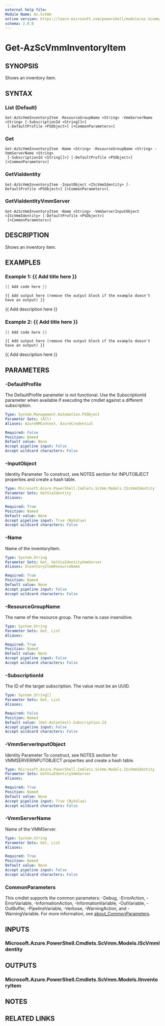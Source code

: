 ```yaml
---
external help file:
Module Name: Az.ScVmm
online version: https://learn.microsoft.com/powershell/module/az.scvmm/get-azscvmminventoryitem
schema: 2.0.0
---
```


# Get-AzScVmmInventoryItem

## SYNOPSIS
Shows an inventory item.

## SYNTAX

### List (Default)
```
Get-AzScVmmInventoryItem -ResourceGroupName <String> -VmmServerName <String> [-SubscriptionId <String[]>]
 [-DefaultProfile <PSObject>] [<CommonParameters>]
```

### Get
```
Get-AzScVmmInventoryItem -Name <String> -ResourceGroupName <String> -VmmServerName <String>
 [-SubscriptionId <String[]>] [-DefaultProfile <PSObject>] [<CommonParameters>]
```

### GetViaIdentity
```
Get-AzScVmmInventoryItem -InputObject <IScVmmIdentity> [-DefaultProfile <PSObject>] [<CommonParameters>]
```

### GetViaIdentityVmmServer
```
Get-AzScVmmInventoryItem -Name <String> -VmmServerInputObject <IScVmmIdentity> [-DefaultProfile <PSObject>]
 [<CommonParameters>]
```

## DESCRIPTION
Shows an inventory item.

## EXAMPLES

### Example 1: {{ Add title here }}
```powershell
{{ Add code here }}
```

```output
{{ Add output here (remove the output block if the example doesn't have an output) }}
```

{{ Add description here }}

### Example 2: {{ Add title here }}
```powershell
{{ Add code here }}
```

```output
{{ Add output here (remove the output block if the example doesn't have an output) }}
```

{{ Add description here }}

## PARAMETERS

### -DefaultProfile
The DefaultProfile parameter is not functional.
Use the SubscriptionId parameter when available if executing the cmdlet against a different subscription.

```yaml
Type: System.Management.Automation.PSObject
Parameter Sets: (All)
Aliases: AzureRMContext, AzureCredential

Required: False
Position: Named
Default value: None
Accept pipeline input: False
Accept wildcard characters: False
```

### -InputObject
Identity Parameter
To construct, see NOTES section for INPUTOBJECT properties and create a hash table.

```yaml
Type: Microsoft.Azure.PowerShell.Cmdlets.ScVmm.Models.IScVmmIdentity
Parameter Sets: GetViaIdentity
Aliases:

Required: True
Position: Named
Default value: None
Accept pipeline input: True (ByValue)
Accept wildcard characters: False
```

### -Name
Name of the inventoryItem.

```yaml
Type: System.String
Parameter Sets: Get, GetViaIdentityVmmServer
Aliases: InventoryItemResourceName

Required: True
Position: Named
Default value: None
Accept pipeline input: False
Accept wildcard characters: False
```

### -ResourceGroupName
The name of the resource group.
The name is case insensitive.

```yaml
Type: System.String
Parameter Sets: Get, List
Aliases:

Required: True
Position: Named
Default value: None
Accept pipeline input: False
Accept wildcard characters: False
```

### -SubscriptionId
The ID of the target subscription.
The value must be an UUID.

```yaml
Type: System.String[]
Parameter Sets: Get, List
Aliases:

Required: False
Position: Named
Default value: (Get-AzContext).Subscription.Id
Accept pipeline input: False
Accept wildcard characters: False
```

### -VmmServerInputObject
Identity Parameter
To construct, see NOTES section for VMMSERVERINPUTOBJECT properties and create a hash table.

```yaml
Type: Microsoft.Azure.PowerShell.Cmdlets.ScVmm.Models.IScVmmIdentity
Parameter Sets: GetViaIdentityVmmServer
Aliases:

Required: True
Position: Named
Default value: None
Accept pipeline input: True (ByValue)
Accept wildcard characters: False
```

### -VmmServerName
Name of the VMMServer.

```yaml
Type: System.String
Parameter Sets: Get, List
Aliases:

Required: True
Position: Named
Default value: None
Accept pipeline input: False
Accept wildcard characters: False
```

### CommonParameters
This cmdlet supports the common parameters: -Debug, -ErrorAction, -ErrorVariable, -InformationAction, -InformationVariable, -OutVariable, -OutBuffer, -PipelineVariable, -Verbose, -WarningAction, and -WarningVariable. For more information, see [about_CommonParameters](http://go.microsoft.com/fwlink/?LinkID=113216).

## INPUTS

### Microsoft.Azure.PowerShell.Cmdlets.ScVmm.Models.IScVmmIdentity

## OUTPUTS

### Microsoft.Azure.PowerShell.Cmdlets.ScVmm.Models.IInventoryItem

## NOTES

## RELATED LINKS

